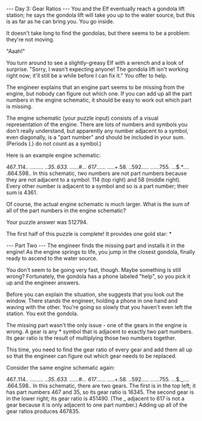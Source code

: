 --- Day 3: Gear Ratios --- You and the Elf eventually reach a gondola lift station; he says the
gondola lift will take you up to the water source, but this is as far as he can bring you. You go
inside.

It doesn't take long to find the gondolas, but there seems to be a problem: they're not moving.

"Aaah!"

You turn around to see a slightly-greasy Elf with a wrench and a look of surprise. "Sorry, I wasn't
expecting anyone! The gondola lift isn't working right now; it'll still be a while before I can fix
it." You offer to help.

The engineer explains that an engine part seems to be missing from the engine, but nobody can figure
out which one. If you can add up all the part numbers in the engine schematic, it should be easy to
work out which part is missing.

The engine schematic (your puzzle input) consists of a visual representation of the engine. There
are lots of numbers and symbols you don't really understand, but apparently any number adjacent to a
symbol, even diagonally, is a "part number" and should be included in your sum. (Periods (.) do not
count as a symbol.)

Here is an example engine schematic:

467..114.. ..._...... ..35..633. ......#... 617_...... .....+.58. ..592..... ......755. ...$.\*....
.664.598.. In this schematic, two numbers are not part numbers because they are not adjacent to a
symbol: 114 (top right) and 58 (middle right). Every other number is adjacent to a symbol and so is
a part number; their sum is 4361.

Of course, the actual engine schematic is much larger. What is the sum of all of the part numbers in
the engine schematic?

Your puzzle answer was 512794.

The first half of this puzzle is complete! It provides one gold star: \*

--- Part Two --- The engineer finds the missing part and installs it in the engine! As the engine
springs to life, you jump in the closest gondola, finally ready to ascend to the water source.

You don't seem to be going very fast, though. Maybe something is still wrong? Fortunately, the
gondola has a phone labeled "help", so you pick it up and the engineer answers.

Before you can explain the situation, she suggests that you look out the window. There stands the
engineer, holding a phone in one hand and waving with the other. You're going so slowly that you
haven't even left the station. You exit the gondola.

The missing part wasn't the only issue - one of the gears in the engine is wrong. A gear is any \*
symbol that is adjacent to exactly two part numbers. Its gear ratio is the result of multiplying
those two numbers together.

This time, you need to find the gear ratio of every gear and add them all up so that the engineer
can figure out which gear needs to be replaced.

Consider the same engine schematic again:

467..114.. ..._...... ..35..633. ......#... 617_...... .....+.58. ..592..... ......755. ...$._....
.664.598.. In this schematic, there are two gears. The first is in the top left; it has part numbers
467 and 35, so its gear ratio is 16345. The second gear is in the lower right; its gear ratio
is 451490. (The _ adjacent to 617 is not a gear because it is only adjacent to one part number.)
Adding up all of the gear ratios produces 467835.
